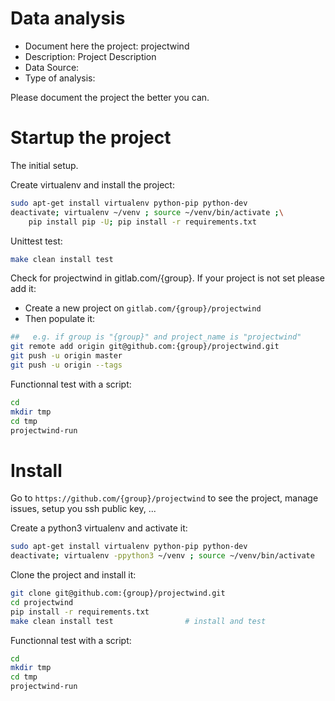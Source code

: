 # Data analysis
- Document here the project: projectwind
- Description: Project Description
- Data Source:
- Type of analysis:

Please document the project the better you can.

# Startup the project

The initial setup.

Create virtualenv and install the project:
```bash
sudo apt-get install virtualenv python-pip python-dev
deactivate; virtualenv ~/venv ; source ~/venv/bin/activate ;\
    pip install pip -U; pip install -r requirements.txt
```

Unittest test:
```bash
make clean install test
```

Check for projectwind in gitlab.com/{group}.
If your project is not set please add it:

- Create a new project on `gitlab.com/{group}/projectwind`
- Then populate it:

```bash
##   e.g. if group is "{group}" and project_name is "projectwind"
git remote add origin git@github.com:{group}/projectwind.git
git push -u origin master
git push -u origin --tags
```

Functionnal test with a script:

```bash
cd
mkdir tmp
cd tmp
projectwind-run
```

# Install

Go to `https://github.com/{group}/projectwind` to see the project, manage issues,
setup you ssh public key, ...

Create a python3 virtualenv and activate it:

```bash
sudo apt-get install virtualenv python-pip python-dev
deactivate; virtualenv -ppython3 ~/venv ; source ~/venv/bin/activate
```

Clone the project and install it:

```bash
git clone git@github.com:{group}/projectwind.git
cd projectwind
pip install -r requirements.txt
make clean install test                # install and test
```
Functionnal test with a script:

```bash
cd
mkdir tmp
cd tmp
projectwind-run
```

